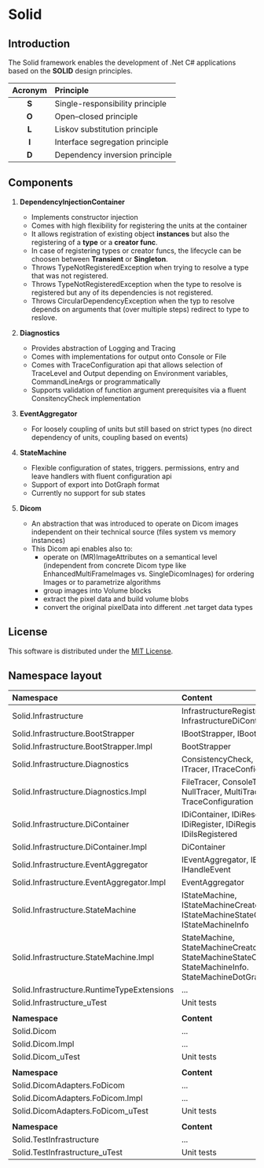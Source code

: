# Solid


Introduction
------------

The Solid framework enables the development of .Net C\# applications based on the __SOLID__ design principles.

|Acronym|Principle|
|:---:|:---|
| __S__ |Single-responsibility principle|
| __O__ |Open–closed principle|
| __L__ |Liskov substitution principle|
| __I__ |Interface segregation principle|
| __D__ |Dependency inversion principle|



Components
----------

1. __DependencyInjectionContainer__
   * Implements constructor injection
   * Comes with high flexibility for registering the units at the container
   * It allows registration of existing object __instances__ but also the registering of a __type__ or a __creator func__.
   * In case of registering types or creator funcs, the lifecycle can be choosen between __Transient__ or __Singleton__.
   * Throws TypeNotRegisteredException when trying to resolve a type that was not registered.
   * Throws TypeNotRegisteredException when the type to resolve is registered but any of its dependencies is not registered.
   * Throws CircularDependencyException when the typ to resolve depends on arguments that (over multiple steps) redirect to type to reslove.

2. __Diagnostics__
   * Provides abstraction of Logging and Tracing
   * Comes with implementations for output onto Console or File
   * Comes with TraceConfiguration api that allows selection of TraceLevel and Output depending on Environment variables, CommandLineArgs or programmatically
   * Supports validation of function argument prerequisites via a fluent ConsitencyCheck implementation

3. __EventAggregator__
   * For loosely coupling of units but still based on strict types (no direct dependency of units, coupling based on events)

4. __StateMachine__
   * Flexible configuration of states, triggers. permissions, entry and leave handlers with fluent configuration api
   * Support of export into DotGraph format
   * Currently no support for sub states

5. __Dicom__
   * An abstraction that was introduced to operate on Dicom images independent on their technical source (files system vs memory instances)
   * This Dicom api enables also to:
     - operate on (MR)ImageAttributes on a semantical level (independent from concrete Dicom type like EnhancedMultiFrameImages vs. SingleDicomInages) for ordering Images or to parametrize algorithms
     - group images into Volume blocks
     - extract the pixel data and build volume blobs
     - convert the original pixelData into different .net target data types


License
-------

This software is distributed under the [MIT License](https://opensource.org/licenses/MIT).


Namespace layout
----------------

| Namespace | Content |
|:----------|:--------|
|Solid.Infrastructure|InfrastructureRegistrar, InfrastructureDiContainer|
|Solid.Infrastructure.BootStrapper|IBootStrapper, IBootable|
|Solid.Infrastructure.BootStrapper.Impl|BootStrapper|
|Solid.Infrastructure.Diagnostics|ConsistencyCheck, ILogger, ITracer, ITraceConfiguration|
|Solid.Infrastructure.Diagnostics.Impl|FileTracer, ConsoleTracer, NullTracer, MultiTracer, TraceConfiguration|
|Solid.Infrastructure.DiContainer|IDiContainer, IDiResolve, IDiRegister, IDiRegistrar, IDiIsRegistered|
|Solid.Infrastructure.DiContainer.Impl|DiContainer|
|Solid.Infrastructure.EventAggregator|IEventAggregator, IEvent, IHandleEvent|
|Solid.Infrastructure.EventAggregator.Impl|EventAggregator|
|Solid.Infrastructure.StateMachine|IStateMachine, IStateMachineCreator, IStateMachineStateConfiguration, IStateMachineInfo|
|Solid.Infrastructure.StateMachine.Impl|StateMachine, StateMachineCreator, StateMachineStateConfiguration, StateMachineInfo. StateMachineDotGraphFormatter|
|Solid.Infrastructure.RuntimeTypeExtensions|...|
|Solid.Infrastructure_uTest|Unit tests|
|||
|__Namespace__|__Content__|
|Solid.Dicom|...|
|Solid.Dicom.Impl|...|
|Solid.Dicom_uTest|Unit tests|
|||
|__Namespace__|__Content__|
|Solid.DicomAdapters.FoDicom|...|
|Solid.DicomAdapters.FoDicom.Impl|...|
|Solid.DicomAdapters.FoDicom_uTest|Unit tests|
|||
|__Namespace__|__Content__|
|Solid.TestInfrastructure|...|
|Solid.TestInfrastructure_uTest|Unit tests|

